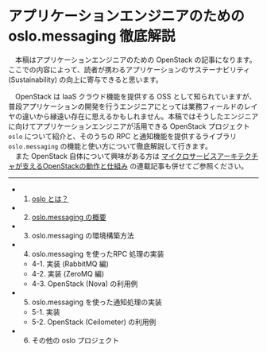 # アプリケーションエンジニアのための oslo.messaging 徹底解説

　本稿はアプリケーションエンジニアのための OpenStack の記事になります。ここでの内容によって、読者が携わるアプリケーションのサステーナビリティ (Sustainability) の向上に寄与できると思います。  

　OpenStack は IaaS クラウド機能を提供する OSS として知られていますが、普段アプリケーションの開発を行うエンジニアにとっては業務フィールドのレイヤの違いから縁遠い存在に思えるかもしれません。本稿ではそうしたエンジニアに向けてアプリケーションエンジニアが活用できる OpenStack プロジェクト `oslo` について紹介と、そのうちの RPC と通知機能を提供するライブラリ `oslo.messaging` の機能と使い方について徹底解説して行きます。  
　また OpenStack 自体について興味がある方は [マイクロサービスアーキテクチャが支えるOpenStackの動作と仕組み](https://codezine.jp/article/detail/9636) の連載記事も併せてご参照ください。  

---

* 1. [oslo とは？](https://github.com/userlocalhost2000/draft-codezine-oslo.messaging/tree/master/chapter1)
* 2. [oslo.messaging の概要](https://github.com/userlocalhost2000/draft-codezine-oslo.messaging/tree/master/chapter2)
* 3. oslo.messaging の環境構築方法
* 4. oslo.messaging を使ったRPC 処理の実装
    * 4-1. 実装 (RabbitMQ 編)
    * 4-2. 実装 (ZeroMQ 編)
    * 4-3. OpenStack (Nova) の利用例
* 5. oslo.messaging を使った通知処理の実装
    * 5-1. 実装
    * 5-2. OpenStack (Ceilometer) の利用例
* 6. その他の oslo プロジェクト
